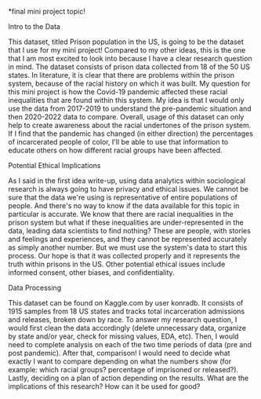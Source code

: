 *final mini project topic!

Intro to the Data

This dataset, titled Prison population in the US, is going to be the dataset that I use for my mini project! Compared to my other ideas, this is the one that I am most excited to look into because I have a clear research question in mind. The dataset consists of prison data collected from 18 of the 50 US states. In literature, it is clear that there are problems within the prison system, because of the racial history on which it was built. My question for this mini project is how the Covid-19 pandemic affected these racial inequalities that are found within this system. My idea is that I would only use the data from 2017-2019 to understand the pre-pandemic situation and then 2020-2022 data to compare. Overall, usage of this dataset can only help to create awareness about the racial undertones of the prison system. If I find that the pandemic has changed (in either direction) the percentages of incarcerated people of color, I'll be able to use that information to educate others on how different racial groups have been affected.

Potential Ethical Implications

As I said in the first idea write-up, using data analytics within sociological research is always going to have privacy and ethical issues. We cannot be sure that the data we're using is representative of entire populations of people. And there's no way to know if the data available for this topic in particular is accurate. We know that there are racial inequalities in the prison system but what if these inequalities are under-represented in the data, leading data scientists to find nothing? These are people, with stories and feelings and experiences, and they cannot be represented accurately as simply another number. But we must use the system's data to start this process. Our hope is that it was collected properly and it represents the truth within prisons in the US. Other potential ethical issues include informed consent, other biases, and confidentiality.

Data Processing

This dataset can be found on Kaggle.com by user konradb. It consists of 1915 samples from 18 US states and tracks total incarceration admissions and releases, broken down by race. To answer my research question, I would first clean the data accordingly (delete unnecessary data, organize by state and/or year, check for missing values, EDA, etc). Then, I would need to complete analysis on each of the two time periods of data (pre and post pandemic). After that, comparison! I would need to decide what exactly I want to compare depending on what the numbers show (for example: which racial groups? percentage of imprisoned or released?). Lastly, deciding on a plan of action depending on the results. What are the implications of this research? How can it be used for good?
